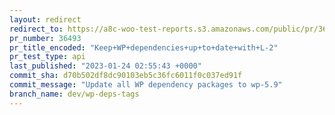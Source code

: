 ```yaml
---
layout: redirect
redirect_to: https://a8c-woo-test-reports.s3.amazonaws.com/public/pr/36493/api/index.html
pr_number: 36493
pr_title_encoded: "Keep+WP+dependencies+up+to+date+with+L-2"
pr_test_type: api
last_published: "2023-01-24 02:55:43 +0000"
commit_sha: d70b502df8dc90103eb5c36fc6011f0c037ed91f
commit_message: "Update all WP dependency packages to wp-5.9"
branch_name: dev/wp-deps-tags
---
```

